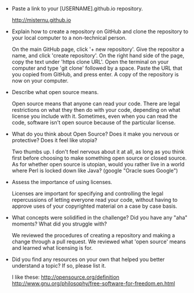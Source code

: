 - Paste a link to your [USERNAME].github.io repository.

  <http://misternu.github.io>

- Explain how to create a repository on GitHub and clone the repository to your local computer to a non-technical person.

  On the main GitHub page, click '+ new repository'. Give the repositor a name, and click 'create repository'. On the right hand side of the page, copy the text under 'https clone URL'. Open the terminal on your computer and type 'git clone' followed by a space. Paste the URL that you copied from GitHub, and press enter. A copy of the repository is now on your computer.

- Describe what open source means.

  Open source means that anyone can read your code. There are legal restrictions on what they then do with your code, depending on what license you include with it. Sometimes, even when you can read the code, software isn't open source because of the particular license.

- What do you think about Open Source? Does it make you nervous or protective? Does it feel like utopia?

  Two thumbs up. I don't feel nervous about it at all, as long as you think first before choosing to make something open source or closed source. As for whether open source is utopian, would you rather live in a world where Perl is locked down like Java? (google "Oracle sues Google")

- Assess the importance of using licenses.

  Licenses are important for specifying and controlling the legal repercussions of letting everyone read your code, without having to approve uses of your copyrighted material on a case by case basis.

- What concepts were solidified in the challenge? Did you have any "aha" moments? What did you struggle with?

  We reviewed the procedures of creating a repository and making a change through a pull request. We reviewed what 'open source' means and learned what licensing is for.

- Did you find any resources on your own that helped you better understand a topic? If so, please list it.

  I like these: 
  <http://opensource.org/definition>
  <http://www.gnu.org/philosophy/free-software-for-freedom.en.html>
